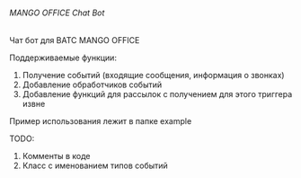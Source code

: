 ###### MANGO OFFICE Chat Bot

Чат бот для ВАТС MANGO OFFICE

Поддерживаемые функции:
1. Получение событий (входящие сообщения, информация о звонках)
2. Добавление обработчиков событий
3. Добавление функций для рассылок с получением для этого триггера извне

Пример использования лежит в папке example

TODO:
1. Комменты в коде
2. Класс с именованием типов событий